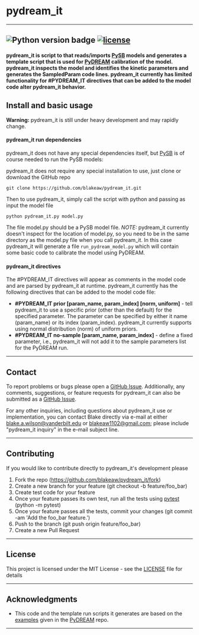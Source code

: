 # pydream_it
------
![Python version badge](https://img.shields.io/badge/python-2.7-blue.svg)
[![license](https://img.shields.io/github/license/mashape/apistatus.svg)](LICENSE)
------
####  pydream_it is script to that reads/imports [PySB](http://pysb.org/) models and generates a template script that is used for [PyDREAM](https://github.com/LoLab-VU/PyDREAM) calibration of the model. pydream_it inspects the model and identifies the kinetic parameters and generates the SampledParam code lines. pydream_it currently has limited functionality for #PYDREAM_IT directives that can be added to the model code alter pydream_it behavior.

## Install and basic usage

**Warning:** pydream_it is still under heavy development and may rapidly change.

#### pydream_it run dependencies
pydream_it does not have any special dependencies itself, but [PySB](http://pysb.org/) is of course needed to run the PySB models:

pydream_it does not require any special installation to use, just clone or download the GitHub repo
```
git clone https://github.com/blakeaw/pydream_it.git
```
Then to use pydream_it, simply call the script with python and passing as input the model file
```
python pydream_it.py model.py
```
The file model.py should be a PySB model file.
*NOTE:* pydream_it currently doesn't inspect for the location of model.py, so you need to be in the same directory as the model.py file when you call pydream_it.
In this case pydream_it will generate a file `run_pydream_model.py` which will contain some basic code to calibrate the model using PyDREAM.

#### pydream_it directives
The #PYDREAM_IT directives will appear as comments in the model code and are parsed by pydream_it at runtime.
pydream_it currently has the following directives that can be added to the model code file:
* **#PYDREAM_IT prior [param_name, param_index] [norm, uniform]** - tell pydream_it to use a specific prior (other than the default) for the specified parameter. The parameter can be specified by either it name (param_name) or its index (param_index). pydream_it currently supports using normal distribution (norm) of uniform priors.
* **#PYDREAM_IT no-sample [param_name, param_index]** - define a fixed parameter, i.e., pydream_it will not add it to the sample parameters list for the PyDREAM run.

------

## Contact

To report problems or bugs please open a
[GitHub Issue](https://github.com/blakeaw/pydream_it/issues). Additionally, any
comments, suggestions, or feature requests for pydream_it can also be submitted as
a
[GitHub Issue](https://github.com/blakeaw/pydream_it/issues).

For any other inquiries, including questions about pydream_it use or
implementation, you can contact Blake directly via e-mail at either
blake.a.wilson@vanderbilt.edu or blakeaw1102@gmail.com; please include "pydream_it
inquiry" in the e-mail subject line.

------

## Contributing

If you would like to contribute directly to pydream_it's development please
 1. Fork the repo (https://github.com/blakeaw/pydream_it/fork)
 2. Create a new branch for your feature (git checkout -b feature/foo_bar)
 3. Create test code for your feature
 4. Once your feature passes its own test, run all the tests using [pytest](https://docs.pytest.org/en/latest/) (python -m pytest)
 5. Once your feature passes all the tests, commit your changes (git commit -am 'Add the foo_bar feature.')
 6. Push to the branch (git push origin feature/foo_bar)
 7. Create a new Pull Request

------

## License

This project is licensed under the MIT License - see the [LICENSE](LICENSE) file for details

------

## Acknowledgments

* This code and the template run scripts it generates are based on the [examples](https://github.com/LoLab-VU/PyDREAM/tree/master/pydream/examples) given in the [PyDREAM](https://github.com/LoLab-VU/PyDREAM) repo.

------

